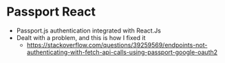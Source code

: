 # Passport React

* Passport.js authentication integrated with React.Js
* Dealt with a problem, and this is how I fixed it
	* https://stackoverflow.com/questions/39259569/endpoints-not-authenticating-with-fetch-api-calls-using-passport-google-oauth2